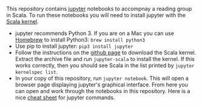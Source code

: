 This repository contains [jupyter](http://jupyter.org/) notebooks to accompnay a reading group in Scala. To run these notebooks you will need to install jupyter with the [Scala kernel](https://github.com/alexarchambault/jupyter-scala).

* jupyter recommends Python 3. If you are on a Mac you can use [Homebrew](http://brew.sh/) to install Python3: `brew install python3`
* Use pip to install jupyter: `pip3 install jupyter`
* Follow the instructions on the [github page](https://github.com/alexarchambault/jupyter-scala) to download the Scala kernel. Extract the archive file and run `jupyter-scala` to install the kernel. If this works correctly, then you should see Scala in the list printed by `jupyter kernelspec list`.
* In your copy of this repository, run `jupyter notebook`. This will open a browser page displaying jupyter's graphical interface. From here you can open and work through the notebooks in this repository. Here is a nice [cheat sheet](https://sowingseasons.com/blog/reference/2016/01/jupyter-keyboard-shortcuts/23298516) for jupyter commands.

